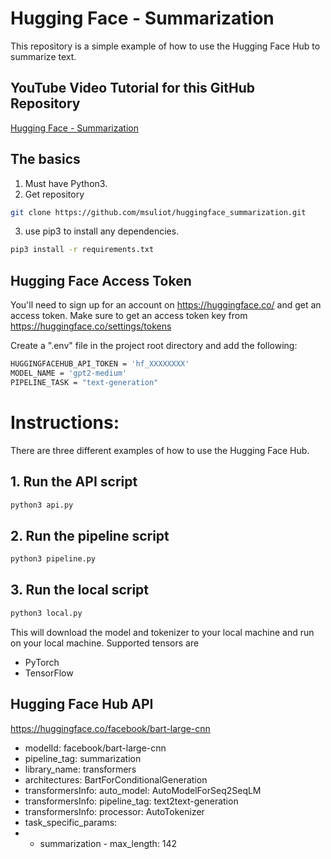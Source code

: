 # Hugging Face - Summarization

This repository is a simple example of how to use the Hugging Face Hub to summarize text.

## YouTube Video Tutorial for this GitHub Repository
[Hugging Face - Summarization](https://youtu.be/HLDTDIRFx8k)

## The basics

1. Must have Python3.
2. Get repository
```bash
git clone https://github.com/msuliot/huggingface_summarization.git 
```
3. use pip3 to install any dependencies.
```bash
pip3 install -r requirements.txt
```

## Hugging Face Access Token

You'll need to sign up for an account on https://huggingface.co/ and get an access token.
Make sure to get an access token key from https://huggingface.co/settings/tokens

Create a ".env" file in the project root directory and add the following:
```bash
HUGGINGFACEHUB_API_TOKEN = 'hf_XXXXXXXX'
MODEL_NAME = 'gpt2-medium'
PIPELINE_TASK = "text-generation"
```

# Instructions:

There are three different examples of how to use the Hugging Face Hub.

## 1. Run the API script
```bash
python3 api.py
```

## 2. Run the pipeline script
```bash
python3 pipeline.py
```

## 3. Run the local script
```bash
python3 local.py
```
This will download the model and tokenizer to your local machine and run on your local machine.
Supported tensors are 
- PyTorch 
- TensorFlow

## Hugging Face Hub API
https://huggingface.co/facebook/bart-large-cnn
- modelId: facebook/bart-large-cnn
- pipeline_tag: summarization
- library_name: transformers
- architectures: BartForConditionalGeneration
- transformersInfo: auto_model: AutoModelForSeq2SeqLM
- transformersInfo: pipeline_tag: text2text-generation
- transformersInfo: processor: AutoTokenizer
- task_specific_params:
- - summarization - max_length: 142